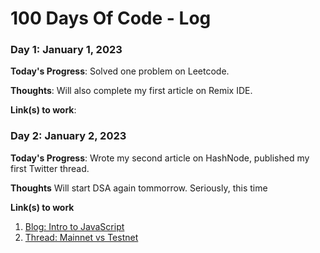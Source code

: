 # 100 Days Of Code - Log



### Day 1: January 1, 2023 


**Today's Progress**: Solved one problem on Leetcode.  

**Thoughts**: Will also complete my first article on Remix IDE.

**Link(s) to work**: 


### Day 2: January 2, 2023

**Today's Progress**: Wrote my second article on HashNode, published my first Twitter thread.

**Thoughts** Will start DSA again tommorrow. Seriously, this time

**Link(s) to work**
1. [Blog: Intro to JavaScript ](https://manishaa28.hashnode.dev/javascript-for-beginners-a-gentle-introduction)
2. [Thread: Mainnet vs Testnet](https://twitter.com/Nisha_ya_/status/1609944917941551104)
